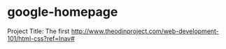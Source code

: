 # google-homepage
Project Title: The first
http://www.theodinproject.com/web-development-101/html-css?ref=lnav#